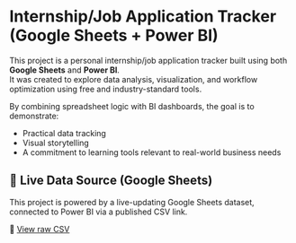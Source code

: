 # Internship/Job Application Tracker (Google Sheets + Power BI)

This project is a personal internship/job application tracker built using both **Google Sheets** and **Power BI**.  
It was created to explore data analysis, visualization, and workflow optimization using free and industry-standard tools.

By combining spreadsheet logic with BI dashboards, the goal is to demonstrate:
- Practical data tracking
- Visual storytelling
- A commitment to learning tools relevant to real-world business needs

## 🔗 Live Data Source (Google Sheets)

This project is powered by a live-updating Google Sheets dataset, connected to Power BI via a published CSV link.

📄 [View raw CSV](https://docs.google.com/spreadsheets/d/e/2PACX-.../pub?output=csv)


